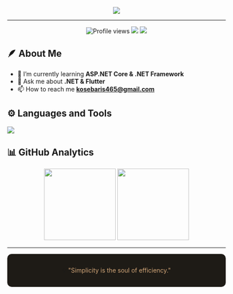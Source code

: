 
<p align="center">
  <img src="https://capsule-render.vercel.app/api?type=rect&color=1e1b16&height=120&section=header&text=Barış%20Köse%0A.NET%20Backend%20Developer&fontColor=d2a679&fontSize=22&animation=fadeIn" />
</p>


---

<p align="center">
  <img src="https://komarev.com/ghpvc/?username=kosebaris1&label=Profile%20Views&color=8c7853&style=flat" alt="Profile views"/>
  <a href="https://www.linkedin.com/in/bar%C4%B1%C5%9F-k%C3%B6se-030502284/"><img src="https://img.shields.io/badge/LinkedIn-8c7853?style=flat&logo=linkedin&logoColor=white" /></a>
  <a href="mailto:kosebaris465@gmail.com"><img src="https://img.shields.io/badge/Email-5c4033?style=flat&logo=gmail&logoColor=white" /></a>
</p>



## 🪶 About Me
- 🌱 I’m currently learning **ASP.NET Core & .NET Framework**
- 💬 Ask me about **.NET & Flutter**
- 📫 How to reach me **kosebaris465@gmail.com**


## ⚙️ Languages and Tools
<p align="left">
  <img src="https://skillicons.dev/icons?i=cs,dotnet,react,nextjs,python,java,dart,flutter,js,html,css,bootstrap,docker,mysql,postgres,sqlite,git,linux,powershell,postgreSql" />
</p>


## 📊 GitHub Analytics
<div align="center">

<img src="https://github-readme-stats.vercel.app/api?username=kosebaris1&show_icons=true&theme=chartreuse-dark&bg_color=1e1b16&title_color=d2a679&text_color=c9c0bb&icon_color=8c7853&hide_border=true" height="165"/>
<img src="https://github-readme-streak-stats.herokuapp.com?user=kosebaris1&theme=dark&background=1e1b16&ring=d2a679&fire=8c7853&currStreakLabel=c9c0bb&sideNums=d2a679&currStreakNum=8c7853&hide_border=true" height="165"/>

</div>

---


<div align="center" style="background-color:#1e1b16; padding:15px; border-radius:10px;">
  
💡 <span style="color:#d2a679;">"Simplicity is the soul of efficiency."</span>

</div>
